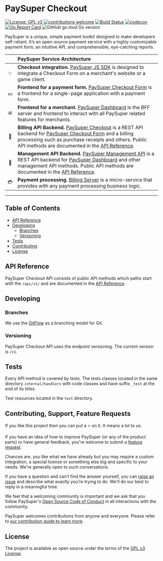 # PaySuper Checkout

[![License: GPL v3](https://img.shields.io/badge/License-GPLv3-brightgreen.svg)](https://www.gnu.org/licenses/gpl-3.0) 
[![contributions welcome](https://img.shields.io/badge/contributions-welcome-brightgreen.svg?style=flat)](https://github.com/paysuper/paysuper-checkout/issues)
[![Build Status](https://travis-ci.org/paysuper/paysuper-checkout.svg?branch=master)](https://travis-ci.org/paysuper/paysuper-checkout) 
[![codecov](https://codecov.io/gh/paysuper/paysuper-checkout/branch/master/graph/badge.svg)](https://codecov.io/gh/paysuper/paysuper-checkout) 
[![Go Report Card](https://goreportcard.com/badge/github.com/paysuper/paysuper-checkout)](https://goreportcard.com/report/github.com/paysuper/paysuper-checkout) 
![GitHub go.mod Go version](https://img.shields.io/github/go-mod/go-version/paysuper/paysuper-checkout)

PaySuper is a unique, simple payment toolkit designed to make developers self-reliant. It’s an open-source payment service with a highly customizable payment form, an intuitive API, and comprehensible, eye-catching reports.

|   | PaySuper Service Architecture
:---: | :---
✨ | **Checkout integration.** [PaySuper JS SDK](https://github.com/paysuper/paysuper-js-sdk) is designed to integrate a Checkout Form on a merchant's website or a game client.
💵 | **Frontend for a payment form.** [PaySuper Checkout Form](https://github.com/paysuper/paysuper-payment-form) is a frontend for a single-page application with a payment form.
📊 | **Frontend for a merchant.** [PaySuper Dashboard](https://github.com/paysuper/paysuper-dashboard) is the BFF server and frontend to interact with all PaySuper related features for merchants.
🔧 | **Billing API Backend.** [PaySuper Checkout](https://github.com/paysuper/paysuper-checkout) is a REST API backend for [PaySuper Checkout Form](https://github.com/paysuper/paysuper-payment-form) and a billing processing such as purchase receipts and others. Public API methods are documented in the [API Reference](https://docs.pay.super.com/api).
🔧 | **Management API Backend.** [PaySuper Management API](https://github.com/paysuper/paysuper-management-api) is a REST API backend for [PaySuper Dashboard](https://github.com/paysuper/paysuper-dashboard) and other management API methods. Public API methods are documented in the [API Reference](https://docs.pay.super.com/api).
💳 | **Payment processing.** [Billing Server](https://github.com/paysuper/paysuper-billing-server) is a micro-service that provides with any payment processing business logic.

***

## Table of Contents

- [API Reference](#api-reference)
- [Developing](#developing)
    - [Branches](#branches)
    - [Versioning](#versioning)
- [Tests](#tests)
- [Contributing](#contributing-support-feature-requests)
- [License](#license)

## API Reference

PaySuper Checkout API consists of public API methods which paths start with the `/api/v1/` and are documented in 
the [API Reference](https://docs.pay.super.com/api).

## Developing

### Branches

We use the [GitFlow](https://nvie.com/posts/a-successful-git-branching-model) as a branching model for Git.

### Versioning

PaySuper Checkout API uses the endpoint versioning. The current version is `/v1`.

## Tests

Every API method is covered by tests. The tests classes located in the same directory `internal/handlers` with 
code classes and have suffix `_test` at the end of its titles.

Test resources located in the `test` directory.

## Contributing, Support, Feature Requests
If you like this project then you can put a ⭐️ on it. It means a lot to us.

If you have an idea of how to improve PaySuper (or any of the product parts) or have general feedback, you're 
welcome to submit a [feature request](../../issues/new?assignees=&labels=&template=feature_request.md&title=).

Chances are, you like what we have already but you may require a custom integration, a special license or something 
else big and specific to your needs. We're generally open to such conversations.

If you have a question and can't find the answer yourself, you can [raise an issue](../../issues/new?assignees=&labels=&template=support-request.md&title=I+have+a+question+about+%3Cthis+and+that%3E+%5BSupport%5D) 
and describe what exactly you're trying to do. We'll do our best to reply in a meaningful time.

We feel that a welcoming community is important and we ask that you follow PaySuper's [Open Source Code of Conduct](https://github.com/paysuper/code-of-conduct/blob/master/README.md) 
in all interactions with the community.

PaySuper welcomes contributions from anyone and everyone. Please refer to [our contribution guide to learn more](CONTRIBUTING.md).

## License

The project is available as open source under the terms of the [GPL v3 License](https://www.gnu.org/licenses/gpl-3.0).
